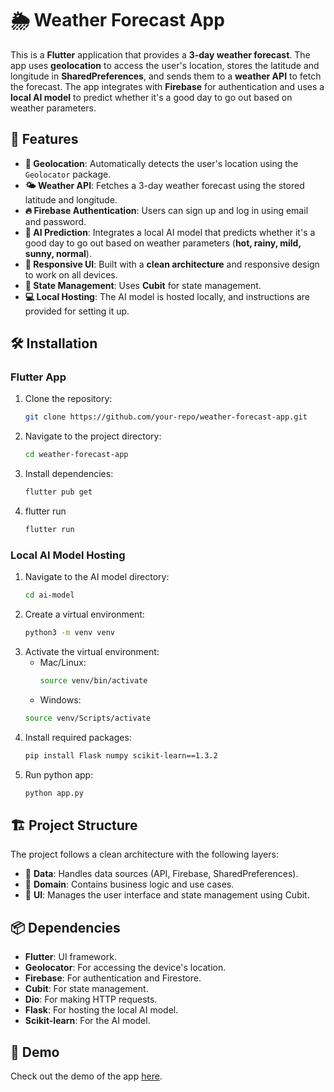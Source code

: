 # 🌦️ Weather Forecast App
This is a **Flutter** application that provides a **3-day weather forecast**. The app uses **geolocation** to access the user's location, stores the latitude and longitude in **SharedPreferences**, and sends them to a **weather API** to fetch the forecast. The app integrates with **Firebase** for authentication and uses a **local AI model** to predict whether it's a good day to go out based on weather parameters.

## 🚀 Features
- **📍 Geolocation**: Automatically detects the user's location using the `Geolocator` package.
- **🌤️ Weather API**: Fetches a 3-day weather forecast using the stored latitude and longitude.
- **🔥 Firebase Authentication**: Users can sign up and log in using email and password.
- **🤖 AI Prediction**: Integrates a local AI model that predicts whether it's a good day to go out based on weather parameters (**hot, rainy, mild, sunny, normal**).
- **📱 Responsive UI**: Built with a **clean architecture** and responsive design to work on all devices.
- **🔄 State Management**: Uses **Cubit** for state management.
- **💻 Local Hosting**: The AI model is hosted locally, and instructions are provided for setting it up.

## 🛠️ Installation

### Flutter App
1. Clone the repository:
   ```bash
   git clone https://github.com/your-repo/weather-forecast-app.git
2. Navigate to the project directory:
   ```bash
   cd weather-forecast-app
3. Install dependencies:
   ```bash
   flutter pub get
4. flutter run
   ```bash
   flutter run

### Local AI Model Hosting
1. Navigate to the AI model directory:
   ```bash
   cd ai-model
2. Create a virtual environment:
   ```bash
   python3 -m venv venv
3. Activate the virtual environment:
   - Mac/Linux:
     ```bash
     source venv/bin/activate
   - Windows:
    ```bash
    source venv/Scripts/activate
4. Install required packages:
   ```bash
   pip install Flask numpy scikit-learn==1.3.2
5. Run python app:
   ```bash
   python app.py

## 🏗️ Project Structure
The project follows a clean architecture with the following layers:

- 📂 **Data**: Handles data sources (API, Firebase, SharedPreferences).
- 📂 **Domain**: Contains business logic and use cases.
- 📂 **UI**: Manages the user interface and state management using Cubit.

## 📦 Dependencies
- **Flutter**: UI framework.
- **Geolocator**: For accessing the device's location.
- **Firebase**: For authentication and Firestore.
- **Cubit**: For state management.
- **Dio**: For making HTTP requests.
- **Flask**: For hosting the local AI model.
- **Scikit-learn**: For the AI model.

## 🎥 Demo
Check out the demo of the app [here](https://github.com/user-attachments/assets/9aa4fd74-61c0-42dc-a3b5-1b6bd391e93e).
